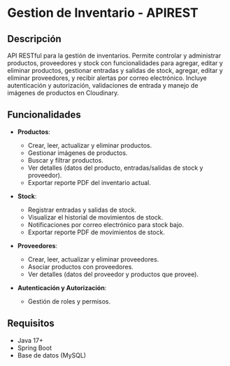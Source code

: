 # Gestion de Inventario - APIREST

## Descripción

API RESTful para la gestión de inventarios. Permite controlar y administrar productos, proveedores y stock con funcionalidades para agregar, editar y eliminar productos, gestionar entradas y salidas de stock, agregar, editar y eliminar proveedores, y recibir alertas por correo electrónico. Incluye autenticación y autorización, validaciones de entrada y manejo de imágenes de productos en Cloudinary.

## Funcionalidades

- **Productos**:
  - Crear, leer, actualizar y eliminar productos.
  - Gestionar imágenes de productos.
  - Buscar y filtrar productos.
  - Ver detalles (datos del producto, entradas/salidas de stock y proveedor).
  - Exportar reporte PDF del inventario actual.

- **Stock**:
  - Registrar entradas y salidas de stock.
  - Visualizar el historial de movimientos de stock.
  - Notificaciones por correo electrónico para stock bajo.
  - Exportar reporte PDF de movimientos de stock.

- **Proveedores**:
  - Crear, leer, actualizar y eliminar proveedores.
  - Asociar productos con proveedores.
  - Ver detalles (datos del proveedor y productos que provee).

- **Autenticación y Autorización**:
  - Gestión de roles y permisos.

## Requisitos

- Java 17+
- Spring Boot
- Base de datos (MySQL)
